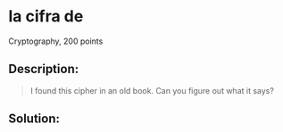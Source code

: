 # la cifra de
Cryptography, 200 points

## Description:
> I found this cipher in an old book. Can you figure out what it says?


## Solution: 


